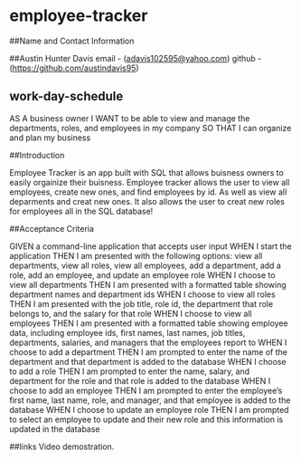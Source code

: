 # employee-tracker


##Name and Contact Information

##Austin Hunter Davis
 email - (adavis102595@yahoo.com) 
github - (https://github.com/austindavis95)



## work-day-schedule

AS A business owner
I WANT to be able to view and manage the departments, roles, and employees in my company
SO THAT I can organize and plan my business


##Introduction

Employee Tracker is an app built with SQL that allows buisness owners to easily orgainize their buisness. Employee tracker allows the user to view all employees, create new ones, and find employees by id. As well as view all deparments and creat new ones. It also allows the user to creat new roles for employees all in the SQL database!


##Acceptance Criteria


GIVEN a command-line application that accepts user input
WHEN I start the application
THEN I am presented with the following options: view all departments, view all roles, view all employees, add a department, add a role, add an employee, and update an employee role
WHEN I choose to view all departments
THEN I am presented with a formatted table showing department names and department ids
WHEN I choose to view all roles
THEN I am presented with the job title, role id, the department that role belongs to, and the salary for that role
WHEN I choose to view all employees
THEN I am presented with a formatted table showing employee data, including employee ids, first names, last names, job titles, departments, salaries, and managers that the employees report to
WHEN I choose to add a department
THEN I am prompted to enter the name of the department and that department is added to the database
WHEN I choose to add a role
THEN I am prompted to enter the name, salary, and department for the role and that role is added to the database
WHEN I choose to add an employee
THEN I am prompted to enter the employee’s first name, last name, role, and manager, and that employee is added to the database
WHEN I choose to update an employee role
THEN I am prompted to select an employee to update and their new role and this information is updated in the database

##links 
Video demostration.
